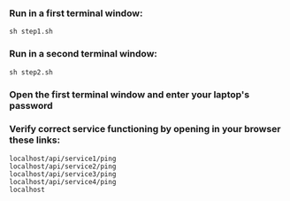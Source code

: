 ### Run in a first terminal window:
    sh step1.sh

### Run in a second terminal window:
    sh step2.sh

### Open the first terminal window and enter your laptop's password

### Verify correct service functioning by opening in your browser these links:
    localhost/api/service1/ping
    localhost/api/service2/ping
    localhost/api/service3/ping
    localhost/api/service4/ping
    localhost
